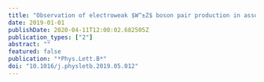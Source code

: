 ```yaml
---
title: "Observation of electroweak $W^±Z$ boson pair production in association with two jets in $pp$ collisions at $sqrts =$ 13 TeV with the ATLAS detector"
date: 2019-01-01
publishDate: 2020-04-11T12:00:02.682505Z
publication_types: ["2"]
abstract: ""
featured: false
publication: "*Phys.Lett.B*"
doi: "10.1016/j.physletb.2019.05.012"
---
```



